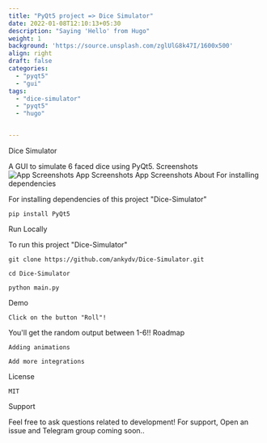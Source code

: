 ```yaml
---
title: "PyQt5 project => Dice Simulator"
date: 2022-01-08T12:10:13+05:30
description: "Saying 'Hello' from Hugo"
weight: 1
background: 'https://source.unsplash.com/zglUlG8k47I/1600x500'
align: right
draft: false
categories:
  - "pyqt5"
  - "gui"
tags:
  - "dice-simulator"
  - "pyqt5"
  - "hugo"


---
```

Dice Simulator

A GUI to simulate 6 faced dice using PyQt5.
Screenshots
![App Screenshots](https://user-images.githubusercontent.com/54206927/147590574-9a813ebf-f91a-458b-8770-39b36242f9ac.png)
App Screenshots App Screenshots About
For installing dependencies

For installing dependencies of this project "Dice-Simulator"

    pip install PyQt5

Run Locally

To run this project "Dice-Simulator"

    git clone https://github.com/ankydv/Dice-Simulator.git

    cd Dice-Simulator

    python main.py

Demo

    Click on the button "Roll"!

You'll get the random output between 1-6!!
Roadmap

    Adding animations

    Add more integrations

License

    MIT

Support

Feel free to ask questions related to development! For support, Open an issue and Telegram group coming soon..

